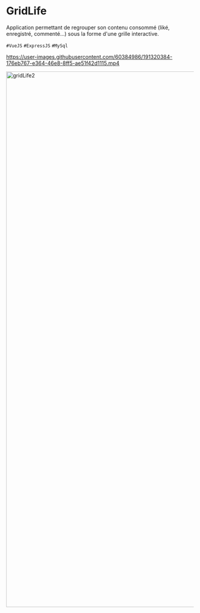 # GridLife

Application permettant de regrouper son contenu consommé (liké, enregistré, commenté...) sous la forme d'une grille interactive.

`#VueJS` `#ExpressJS` `#MySql`

https://user-images.githubusercontent.com/60384986/191320384-176eb767-e364-46e8-8ff5-ae51f42d1115.mp4

<img width="1440" alt="gridLife2" src="https://user-images.githubusercontent.com/60384986/192073600-69c518df-9c9c-427f-a86b-7151c56792a4.png">

